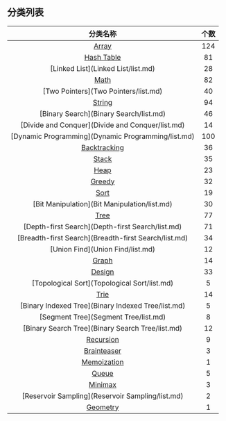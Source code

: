 ## 分类列表  
| 分类名称 | 个数 | 
|:---:|:---:|  
| [Array](Array/list.md)| 124 |  
| [Hash Table](Hash%20Table/list.md)| 81 |  
| [Linked List](Linked List/list.md)| 28 |  
| [Math](Math/list.md)| 82 |  
| [Two Pointers](Two Pointers/list.md)| 40 |  
| [String](String/list.md)| 94 |  
| [Binary Search](Binary Search/list.md)| 46 |  
| [Divide and Conquer](Divide and Conquer/list.md)| 14 |  
| [Dynamic Programming](Dynamic Programming/list.md)| 100 |  
| [Backtracking](Backtracking/list.md)| 36 |  
| [Stack](Stack/list.md)| 35 |  
| [Heap](Heap/list.md)| 23 |  
| [Greedy](Greedy/list.md)| 32 |  
| [Sort](Sort/list.md)| 19 |  
| [Bit Manipulation](Bit Manipulation/list.md)| 30 |  
| [Tree](Tree/list.md)| 77 |  
| [Depth-first Search](Depth-first Search/list.md)| 71 |  
| [Breadth-first Search](Breadth-first Search/list.md)| 34 |  
| [Union Find](Union Find/list.md)| 12 |  
| [Graph](Graph/list.md)| 14 |  
| [Design](Design/list.md)| 33 |  
| [Topological Sort](Topological Sort/list.md)| 5 |  
| [Trie](Trie/list.md)| 14 |  
| [Binary Indexed Tree](Binary Indexed Tree/list.md)| 5 |  
| [Segment Tree](Segment Tree/list.md)| 8 |  
| [Binary Search Tree](Binary Search Tree/list.md)| 12 |  
| [Recursion](Recursion/list.md)| 9 |  
| [Brainteaser](Brainteaser/list.md)| 3 |  
| [Memoization](Memoization/list.md)| 1 |  
| [Queue](Queue/list.md)| 5 |  
| [Minimax](Minimax/list.md)| 3 |  
| [Reservoir Sampling](Reservoir Sampling/list.md)| 2 |  
| [Geometry](Geometry/list.md)| 1 |  
